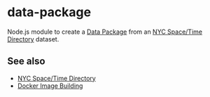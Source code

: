 # data-package

Node.js module to create a [Data Package](http://frictionlessdata.io/data-packages/) from an [NYC Space/Time Directory](http://spacetime.nypl.org) dataset.

## See also

- [NYC Space/Time Directory](http://spacetime.nypl.org)
- [Docker Image Building](https://github.com/nypl-spacetime/docker-image-builder)
